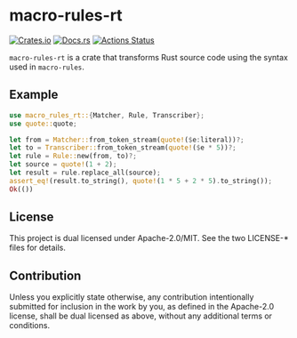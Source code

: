 # macro-rules-rt

[![Crates.io](https://img.shields.io/crates/v/macro-rules-rt.svg)](https://crates.io/crates/macro-rules-rt)
[![Docs.rs](https://docs.rs/macro-rules-rt/badge.svg)](https://docs.rs/macro-rules-rt/)
[![Actions Status](https://github.com/frozenlib/macro-rules-rt/workflows/CI/badge.svg)](https://github.com/frozenlib/macro-rules-rt/actions)

`macro-rules-rt` is a crate that transforms Rust source code using the syntax used in `macro-rules`.

## Example

```rust
use macro_rules_rt::{Matcher, Rule, Transcriber};
use quote::quote;

let from = Matcher::from_token_stream(quote!($e:literal))?;
let to = Transcriber::from_token_stream(quote!($e * 5))?;
let rule = Rule::new(from, to)?;
let source = quote!(1 + 2);
let result = rule.replace_all(source);
assert_eq!(result.to_string(), quote!(1 * 5 + 2 * 5).to_string());
Ok(())
```

## License

This project is dual licensed under Apache-2.0/MIT. See the two LICENSE-\* files for details.

## Contribution

Unless you explicitly state otherwise, any contribution intentionally submitted for inclusion in the work by you, as defined in the Apache-2.0 license, shall be dual licensed as above, without any additional terms or conditions.
